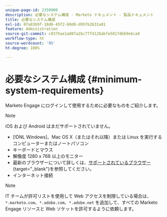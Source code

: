 ```yaml
---
unique-page-id: 2359900
description: 必要なシステム構成 - Marketo ドキュメント - 製品ドキュメント
title: 必要なシステム構成
exl-id: 0fa8369f-18d6-45f2-80d0-d95fb2631a01
feature: Administration
source-git-commit: c0375ae1a08fa2bc77f4128abfe5017db69e6ca8
workflow-type: ht
source-wordcount: '95'
ht-degree: 100%

---
```


# 必要なシステム構成 {#minimum-system-requirements}

Marketo Engage にログインして使用するために必要なものをご紹介します。

>[!NOTE]
>
>iOS および Android はまだサポートされていません。

* [!DNL Windows]、Mac OS X（またはそれ以降）または Linux を実行するコンピューターまたはノートパソコン
* キーボードとマウス
* 解像度 1280 x 768 以上のモニター
* 最新のブラウザーについて詳しくは、[サポートされているブラウザー](/help/marketo/product-docs/administration/setup-administration/supported-browsers.md){target="_blank"}を参照してください。
* インターネット接続

>[!NOTE]
>
>IT チームが許可リストを使用して Web アクセスを制限している場合は、`*.marketo.com`、`*.adobe.com`、`*.adobe.net` を追加して、すべての Marketo Engage リソースと Web ソケットを許可するように依頼します。
